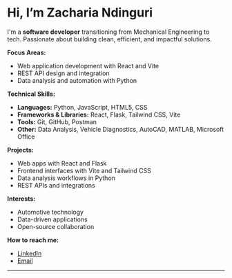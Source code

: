 # Hi, I’m Zacharia Ndinguri

I'm a **software developer** transitioning from Mechanical Engineering to tech. Passionate about building clean, efficient, and impactful solutions.

**Focus Areas:**
- Web application development with React and Vite
- REST API design and integration
- Data analysis and automation with Python

**Technical Skills:**
- **Languages:** Python, JavaScript, HTML5, CSS
- **Frameworks & Libraries:** React, Flask, Tailwind CSS, Vite
- **Tools:** Git, GitHub, Postman
- **Other:** Data Analysis, Vehicle Diagnostics, AutoCAD, MATLAB, Microsoft Office

**Projects:**
- Web apps with React and Flask
- Frontend interfaces with Vite and Tailwind CSS
- Data analysis workflows in Python
- REST APIs and integrations

**Interests:**
- Automotive technology
- Data-driven applications
- Open-source collaboration

**How to reach me:**
- [LinkedIn](https://www.linkedin.com/in/zacharia-ndinguri/) 
- [Email](mailto:zacthuku@gmail.com) 

---
